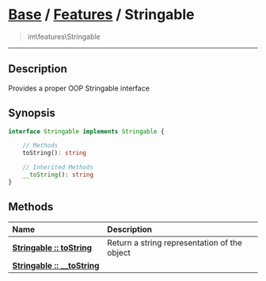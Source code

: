 # [Base](base.md) / [Features](features.md) / Stringable
 > im\features\Stringable
____

## Description
Provides a proper OOP Stringable interface

## Synopsis
```php
interface Stringable implements Stringable {

    // Methods
    toString(): string

    // Inherited Methods
    __toString(): string
}
```

## Methods
| Name | Description |
| :--- | :---------- |
| [__Stringable&nbsp;::&nbsp;toString__](features-Stringable-toString.md) | Return a string representation of the object |
| [__Stringable&nbsp;::&nbsp;\_\_toString__](features-Stringable-__toString.md) |  |
